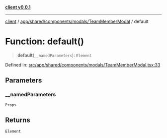 [**client v0.0.1**](../../../../../../README.md)

***

[client](../../../../../../README.md) / [app/shared/components/modals/TeamMemberModal](../README.md) / default

# Function: default()

> **default**(`__namedParameters`): `Element`

Defined in: [src/app/shared/components/modals/TeamMemberModal.tsx:33](https://github.com/petelc/WMS/blob/0ba5e61a5ede3de744df1a5839724fa19a2a534f/client/src/app/shared/components/modals/TeamMemberModal.tsx#L33)

## Parameters

### \_\_namedParameters

`Props`

## Returns

`Element`
